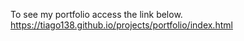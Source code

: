 To see my portfolio access the link below.
</br>
https://tiago138.github.io/projects/portfolio/index.html
